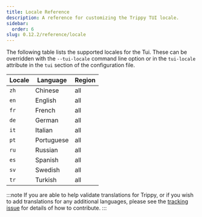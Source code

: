```yaml
---
title: Locale Reference
description: A reference for customizing the Trippy TUI locale.
sidebar:
  order: 6
slug: 0.12.2/reference/locale
---
```


The following table lists the supported locales for the Tui. These can be overridden with the `--tui-locale` command
line option or in the `tui-locale` attribute in the `tui` section of the configuration file.

| Locale | Language   | Region |
| ------ | ---------- | ------ |
| `zh`   | Chinese    | all    |
| `en`   | English    | all    |
| `fr`   | French     | all    |
| `de`   | German     | all    |
| `it`   | Italian    | all    |
| `pt`   | Portuguese | all    |
| `ru`   | Russian    | all    |
| `es`   | Spanish    | all    |
| `sv`   | Swedish    | all    |
| `tr`   | Turkish    | all    |

:::note
If you are able to help validate translations for Trippy, or if you wish to add translations for any additional
languages, please see the [tracking issue](https://github.com/fujiapple852/trippy/issues/506) for details of how to
contribute.
:::
